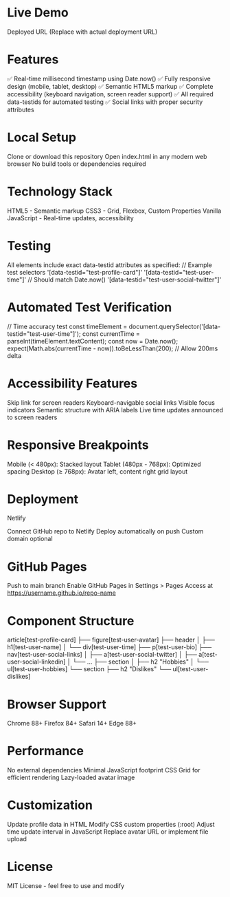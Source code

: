 # Live Demo

Deployed URL (Replace with actual deployment URL)

# Features

✅ Real-time millisecond timestamp using Date.now()
✅ Fully responsive design (mobile, tablet, desktop)
✅ Semantic HTML5 markup
✅ Complete accessibility (keyboard navigation, screen reader support)
✅ All required data-testids for automated testing
✅ Social links with proper security attributes

# Local Setup

Clone or download this repository
Open index.html in any modern web browser
No build tools or dependencies required

# Technology Stack

HTML5 - Semantic markup
CSS3 - Grid, Flexbox, Custom Properties
Vanilla JavaScript - Real-time updates, accessibility

# Testing

All elements include exact data-testid attributes as specified:
// Example test selectors
'[data-testid="test-profile-card"]'
'[data-testid="test-user-time"]' // Should match Date.now()
'[data-testid="test-user-social-twitter"]'

# Automated Test Verification

// Time accuracy test
const timeElement = document.querySelector('[data-testid="test-user-time"]');
const currentTime = parseInt(timeElement.textContent);
const now = Date.now();
expect(Math.abs(currentTime - now)).toBeLessThan(200); // Allow 200ms delta

# Accessibility Features

Skip link for screen readers
Keyboard-navigable social links
Visible focus indicators
Semantic structure with ARIA labels
Live time updates announced to screen readers

# Responsive Breakpoints

Mobile (< 480px): Stacked layout
Tablet (480px - 768px): Optimized spacing
Desktop (≥ 768px): Avatar left, content right grid layout

# Deployment

Netlify

Connect GitHub repo to Netlify
Deploy automatically on push
Custom domain optional

# GitHub Pages

Push to main branch
Enable GitHub Pages in Settings > Pages
Access at https://username.github.io/repo-name

# Component Structure

article[test-profile-card]
├── figure[test-user-avatar]
├── header
│ ├── h1[test-user-name]
│ └── div[test-user-time]
├── p[test-user-bio]
├── nav[test-user-social-links]
│ ├── a[test-user-social-twitter]
│ ├── a[test-user-social-linkedin]
│ └── ...
├── section
│ ├── h2 "Hobbies"
│ └── ul[test-user-hobbies]
└── section
├── h2 "Dislikes"
└── ul[test-user-dislikes]

# Browser Support

Chrome 88+
Firefox 84+
Safari 14+
Edge 88+

# Performance

No external dependencies
Minimal JavaScript footprint
CSS Grid for efficient rendering
Lazy-loaded avatar image

# Customization

Update profile data in HTML
Modify CSS custom properties (:root)
Adjust time update interval in JavaScript
Replace avatar URL or implement file upload

# License

MIT License - feel free to use and modify
